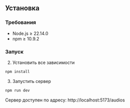 ## Установка

### Требования
- Node.js ≥ 22.14.0
- npm ≥ 10.9.2

### Запуск
2. Установить все зависимости
```js
npm install
```
3. Запустить сервер
```js
npm run dev
```
Сервер доступен по адресу: http://localhost:5173/audios
